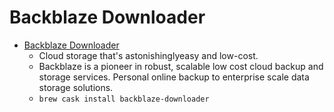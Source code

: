 # Backblaze Downloader
- [Backblaze Downloader](https://www.backblaze.com/)
  -   Cloud storage that's astonishinglyeasy and low-cost.
  - Backblaze is a pioneer in robust, scalable low cost cloud backup and storage services. Personal online backup to enterprise scale data storage solutions.
  - `brew cask install backblaze-downloader`
